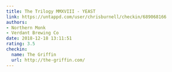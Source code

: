 ```yaml
---
title: The Trilogy MMXVIII - YEAST
link: https://untappd.com/user/chrisburnell/checkin/689068166
authors:
- Northern Monk
- Verdant Brewing Co
date: 2018-12-18 13:11:51
rating: 3.5
checkin:
  name: The Griffin
  url: http://the-griffin.com/
---
```

